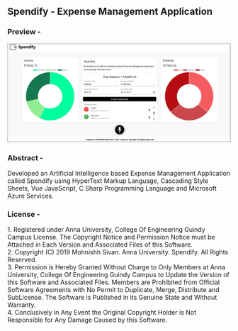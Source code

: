 <h2>Spendify - Expense Management Application</h2>

<h3>Preview -</h3>
<center><img src="Sample.jpg"></center>

<h3>Abstract -</h3>
Developed an Artificial Intelligence based Expense Management Application called Spendify using HyperText Markup Language, Cascading Style Sheets, Vue JavaScript, C Sharp Programming Language and Microsoft Azure Services.<br/>

<h3>License -</h3>
1. Registered under Anna University, College Of Engineering Guindy Campus License. The Copyright Notice and Permission Notice must be Attached in Each Version and Associated Files of this Software.<br/>
2. Copyright (C) 2019 Mohnishh Sivan. Anna University. Spendify. All Rights Reserved.<br/>
3. Permission is Hereby Granted Without Charge to Only Members at Anna University, College Of Engineering Guindy Campus to Update the Version of this Software and Associated Files. Members are Prohibited from Official Software Agreements with No Permit to Duplicate, Merge, Distribute and SubLicense. The Software is Published in its Genuine State and Without Warranty.<br/>
4. Conclusively in Any Event the Original Copyright Holder is Not Responsible for Any Damage Caused by this Software.<br/>
